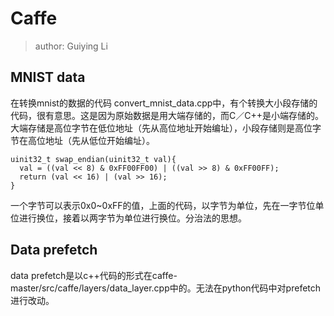 # Caffe
> author: Guiying Li

## MNIST data

在转换mnist的数据的代码 convert_mnist_data.cpp中，有个转换大小段存储的代码，很有意思。这是因为原始数据是用大端存储的，而C／C++是小端存储的。大端存储是高位字节在低位地址（先从高位地址开始编址），小段存储则是高位字节在高位地址（先从低位开始编址）。
```
uinit32_t swap_endian(uinit32_t val){
  val = ((val << 8) & 0xFF00FF00) | ((val >> 8) & 0xFF00FF);
  return (val << 16) | (val >> 16);
}
```
一个字节可以表示0x0~0xFF的值，上面的代码，以字节为单位，先在一字节位单位进行换位，接着以两字节为单位进行换位。分治法的思想。

## Data prefetch

data prefetch是以c++代码的形式在caffe-master/src/caffe/layers/data_layer.cpp中的。无法在python代码中对prefetch进行改动。

